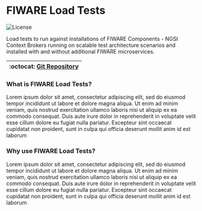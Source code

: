 # FIWARE Load Tests

![License](https://img.shields.io/github/license/fiware/load-tests)

Load tests to run against installations of FIWARE Components - NGSI Context Brokers running on scalable test architecture scenarios and installed with and without additional FIWARE microservices.

| :octocat: [Git Repository](https://github.com/FIWARE/load-tests) |
| ---------------------------------------------------------------- |

### What is FIWARE Load Tests?

Lorem ipsum dolor sit amet, consectetur adipiscing elit, sed do eiusmod tempor incididunt ut labore et dolore magna aliqua. Ut enim ad minim
veniam, quis nostrud exercitation ullamco laboris nisi ut aliquip ex ea commodo consequat. Duis aute irure dolor in reprehenderit in voluptate
velit esse cillum dolore eu fugiat nulla pariatur. Excepteur sint occaecat cupidatat non proident, sunt in culpa qui officia deserunt mollit anim
id est laborum

### Why use FIWARE Load Tests?

Lorem ipsum dolor sit amet, consectetur adipiscing elit, sed do eiusmod tempor incididunt ut labore et dolore magna aliqua. Ut enim ad minim
veniam, quis nostrud exercitation ullamco laboris nisi ut aliquip ex ea commodo consequat. Duis aute irure dolor in reprehenderit in voluptate
velit esse cillum dolore eu fugiat nulla pariatur. Excepteur sint occaecat cupidatat non proident, sunt in culpa qui officia deserunt mollit anim
id est laborum
